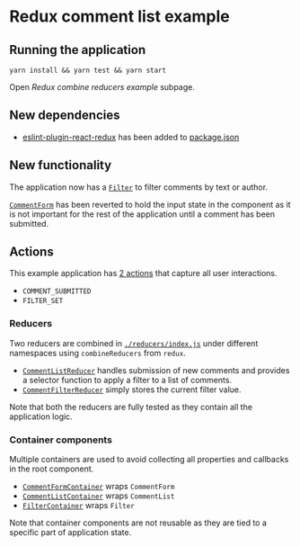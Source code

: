 # Redux comment list example

## Running the application

```
yarn install && yarn test && yarn start
```

Open _Redux combine reducers example_ subpage.

## New dependencies

* [eslint-plugin-react-redux](https://github.com/DianaSuvorova/eslint-plugin-react-redux)
  has been added to [package.json](https://github.com/urmastalimaa/interactive-frontend-development/blob/master/lecture_4/package.json#L26)

## New functionality


The application now has a [`Filter`](https://github.com/urmastalimaa/interactive-frontend-development/blob/master/lecture_4/src/redux_combine_reducers/components/Filter.js) to filter comments
by text or author.

[`CommentForm`](https://github.com/urmastalimaa/interactive-frontend-development/blob/master/lecture_4/src/redux_combine_reducers/components/CommentForm.js) has been reverted to hold the
input state in the component as it is not important for the rest of the
application until a comment has been submitted.

## Actions

This example application has [2 actions](https://github.com/urmastalimaa/interactive-frontend-development/blob/master/lecture_4/src/redux_combine_reducers/actions/index.js) that capture all
user interactions.

* `COMMENT_SUBMITTED`
* `FILTER_SET`

### Reducers

Two reducers are combined in [`./reducers/index.js`](https://github.com/urmastalimaa/interactive-frontend-development/blob/master/lecture_4/src/redux_combine_reducers/reducers/index.js) under
different namespaces using `combineReducers` from `redux`.

* [`CommentListReducer`](https://github.com/urmastalimaa/interactive-frontend-development/blob/master/lecture_4/src/redux_combine_reducers/reducers/CommentListReducer.js) handles submission
  of new comments and provides a selector function to apply a filter to a list
  of comments.
* [`CommentFilterReducer`](https://github.com/urmastalimaa/interactive-frontend-development/blob/master/lecture_4/src/redux_combine_reducers/reducers/CommentFilterReducer.js) simply stores
  the current filter value.

Note that both the reducers are fully tested as they contain all the
application logic.

### Container components

Multiple containers are used to avoid collecting all properties and callbacks
in the root component. 

* [`CommentFormContainer`](https://github.com/urmastalimaa/interactive-frontend-development/blob/master/lecture_4/src/redux_combine_reducers/containers/CommentFormContainer.js) wraps `CommentForm`
* [`CommentListContainer`](https://github.com/urmastalimaa/interactive-frontend-development/blob/master/lecture_4/src/redux_combine_reducers/containers/CommentListContainer.js) wraps `CommentList`
* [`FilterContainer`](https://github.com/urmastalimaa/interactive-frontend-development/blob/master/lecture_4/src/redux_combine_reducers/containers/FilterContainer.js) wraps `Filter`

Note that container components are not reusable as they are tied to a specific
part of application state.
